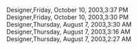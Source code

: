 ﻿Designer,Friday, October 10, 2003,3:37 PM  Designer,Friday, October 10, 2003,3:30 PM  Designer,Thursday, August 7, 2003,3:30 AM  Designer,Thursday, August 7, 2003,3:16 AM  Designer,Thursday, August 7, 2003,2:27 AM